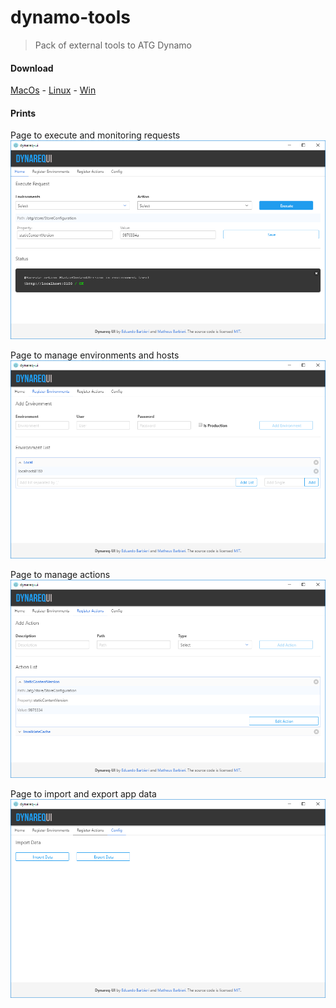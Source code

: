 # dynamo-tools
> Pack of external tools to ATG Dynamo

#### Download

[MacOs](https://github.com/mdsbarbieri/dynareq-ui/releases/download/v0.1-beta/dynareq-ui-darwin-x64.zip) - [Linux](https://github.com/mdsbarbieri/dynareq-ui/releases/download/v0.1-beta/dynareq-ui-linux-x64.zip) - [Win](https://github.com/mdsbarbieri/dynareq-ui/releases/latest)


#### Prints
Page to execute and monitoring requests
![Home](https://github.com/mdsbarbieri/dynareq-ui/raw/master/image/home.png "Page to execute and monitoring requests")

Page to manage environments and hosts
![Environments](https://github.com/mdsbarbieri/dynareq-ui/raw/master/image/environments.png "Page to manage environments and hosts")

Page to manage actions
![Actions](https://github.com/mdsbarbieri/dynareq-ui/raw/master/image/actions.png "Page to manage actions")

Page to import and export app data
![Config](https://github.com/mdsbarbieri/dynareq-ui/raw/master/image/config.png "Page to import and export app data")